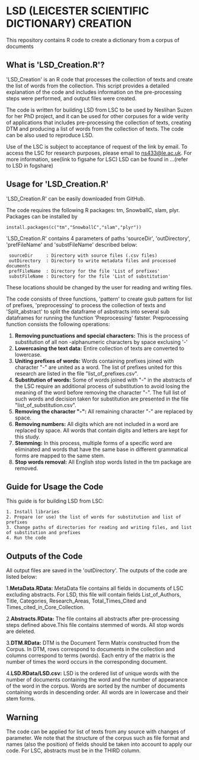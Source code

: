    # LSD (LEICESTER SCIENTIFIC DICTIONARY) CREATION
This repository contains R code to create a dictionary from a corpus of documents


   ## What is 'LSD_Creation.R'?

'LSD_Creation' is an R code that processes the collection of texts and create the list of words from the collection. This script provides a detailed explanation of the code and includes information on the pre-processing steps were performed, and output files were created.

The code is written for building LSD from LSC to be used by Neslihan Suzen for her PhD project, and it can be used for other corpuses for a wide verity of applications that includes pre-processing the collection of texts, creating DTM and producing a list of words from the collection of texts. The code can be also used to reproduce LSD.

Use of the LSC is subject to acceptance of request of the link by email. To access the LSC for research purposes, please email to ns433@le.ac.uk. For more information, see(link to figsahe for LSC)  LSD can be found in ...(refer to LSD in fogshare)


   ## Usage for 'LSD_Creation.R'

'LSD_Creation.R' can be easily downloaded from GitHub.

The code requires the following R packages: tm, SnowballC, slam, plyr. Packages can be installed by

    install.packages(c("tm","SnowballC","slam","plyr"))

'LSD_Creation.R' contains 4 parameters of paths 'sourceDir', 'outDirectory', 'prefFileName' and 'substFileName' described below:

     sourceDir     : Directory with source files (.csv files)
     outDirectory  : Directory to write metadata files and processed documents
     prefFileName  : Directory for the file 'List of prefixes'
     substFileName : Directory for the file 'List of substitution'
  
These locations should be changed by the user for reading and writing files. 

The code consists of three functions, 'pattern' to create gsub pattern for list of prefixes, 'preprocessing' to process the collection of texts and 'Split_abstract' to split the dataframe of asbstracts into several sub dataframes for running the function 'Preprocessing' fatster. Preprocessing function consists the following operations:

   1.	**Removing punctuations and special characters:** This is the process of substitution of all non -alphanumeric characters by space exclusing '-' 
   2.	**Lowercasing the text data:** Entire collection of texts are converted to lowercase. 
   3.	**Uniting prefixes of words:** Words containing prefixes joined with character "-" are united as a word. The list of prefixes united for this research are listed in the file "list_of_prefixes.csv". 
   4.	**Substitution of words:** Some of words joined with "-" in the abstracts of the LSC require an additional process of substitution to avoid losing the meaning of the word before removing the character "-". The full list of such words and decision taken for substitution are presented in the file "list_of_substitution.csv". 
   5.	**Removing the character "-":** All remaining character "-" are replaced by space. 
   6.	**Removing numbers:** All digits which are not included in a word are replaced by space. All words that contain digits and letters are kept for this study.
   7.	**Stemming:** In this process, multiple forms of a specific word are eliminated and words that have the same base in different grammatical forms are mapped to the same stem. 
   8.	**Stop words removal:** All English stop words listed in the tm package are removed.


   ## Guide for Usage the Code
     
This guide is for building LSD from LSC:

    1. Install libraries
    2. Prepare (or use) the list of words for substitution and list of prefixes  
    3. Change paths of directories for reading and writing files, and list of substitution and prefixes
    4. Run the code

      
  ##  Outputs of the Code
    
All output files are saved in the 'outDirectory'. The outputs of the code are listed below:
  
   1.**MetaData.RData:** MetaData file contains all fields in documents of LSC excluding abstracts. For LSD, this file will contain fields List_of_Authors, Title, Categories, Research_Areas, Total_Times_Cited and Times_cited_in_Core_Collection.
  
  2.**Abstracts.RData:** The file contains all abstracts after pre-processing steps defined above.This file contains stemmed of words. All stop words are deleted.
  
  3.**DTM.RData:** DTM is the Document Term Matrix constructed from the Corpus. In DTM, rows correspond to documents in the collection and columns correspond to terms (words). Each entry of the matrix is the number of times the word occurs in the corresponding document. 
  
  4.**LSD.RData/LSD.csv:** LSD is the ordered list of unique words with the number of documents containing the word and the number of appearance of the word in the corpus. Words are sorted by the number of documents containing words in descending order. All words are in lowercase and their stem forms.   
  
  
  
  ## Warning
 
The code can be applied for list of texts from any source with changes of parameter. We note that the structure of the corpus such as file format and names (also the position) of fields should be taken into account to apply our code.
For LSC, abstracts must be in the THIRD column. 
  
  
  
